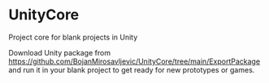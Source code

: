 # UnityCore
Project core for blank projects in Unity

Download Unity package from https://github.com/BojanMirosavljevic/UnityCore/tree/main/ExportPackage and run it in your blank project to get ready for new prototypes or games.
